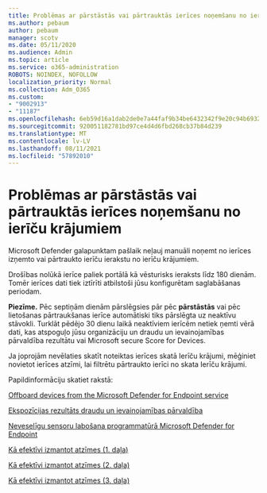 ```yaml
---
title: Problēmas ar pārstāstās vai pārtrauktās ierīces noņemšanu no ierīču krājumiem
ms.author: pebaum
author: pebaum
manager: scotv
ms.date: 05/11/2020
ms.audience: Admin
ms.topic: article
ms.service: o365-administration
ROBOTS: NOINDEX, NOFOLLOW
localization_priority: Normal
ms.collection: Adm_O365
ms.custom:
- "9002913"
- "11187"
ms.openlocfilehash: 6eb59d16a1dab2de0e7a44faf9b34be6432342f9e20c94b6932e69e937751add
ms.sourcegitcommit: 920051182781bd97ce4d4d6fbd268cb37b84d239
ms.translationtype: MT
ms.contentlocale: lv-LV
ms.lasthandoff: 08/11/2021
ms.locfileid: "57892010"
---
```

# <a name="issues-with-removing-an-offboarded-or-decommissioned-device-from-the-device-inventory"></a>Problēmas ar pārstāstās vai pārtrauktās ierīces noņemšanu no ierīču krājumiem

Microsoft Defender galapunktam pašlaik neļauj manuāli noņemt no ierīces izņemto vai pārtraukto ierīču ierakstu no ierīču krājumiem.

Drošības nolūkā ierīce paliek portālā kā vēsturisks ieraksts līdz 180 dienām. Tomēr ierīces dati tiek iztīrīti atbilstoši jūsu konfigurētam saglabāšanas periodam.

**Piezīme.** Pēc septiņām dienām pārslēgsies pār pēc **pārstāstās** vai pēc lietošanas pārtraukšanas ierīce automātiski tiks pārslēgta uz neaktīvu stāvokli. Turklāt pēdējo 30 dienu laikā neaktīviem ierīcēm netiek ņemti vērā dati, kas atspoguļo jūsu organizāciju un draudu un ievainojamības pārvaldība rezultātu vai Microsoft secure Score for Devices.
 
Ja joprojām nevēlaties skatīt noteiktas ierīces skatā Ierīču krājumi, mēģiniet novietot ierīces atzīmi, lai filtrētu pārtraukto ierīci no skata Ierīču krājumi.

Papildinformāciju skatiet rakstā:

[Offboard devices from the Microsoft Defender for Endpoint service](https://docs.microsoft.com/microsoft-365/security/defender-endpoint/offboard-machines.md)

[Ekspozīcijas rezultāts draudu un ievainojamības pārvaldība](https://docs.microsoft.com/microsoft-365/security/defender-endpoint/tvm-exposure-score.md)

[Neveselīgu sensoru labošana programmatūrā Microsoft Defender for Endpoint](https://docs.microsoft.com/microsoft-365/security/defender-endpoint/fix-unhealthy-sensors#inactive-devices.md)

[Kā efektīvi izmantot atzīmes (1. daļa)](https://techcommunity.microsoft.com/t5/microsoft-defender-for-endpoint/how-to-use-tagging-effectively-part-1/ba-p/1964058)

[Kā efektīvi izmantot atzīmes (2. daļa)](https://techcommunity.microsoft.com/t5/microsoft-defender-for-endpoint/how-to-use-tagging-effectively-part-2/ba-p/1962008)

[Kā efektīvi izmantot atzīmes (3. daļa)](https://techcommunity.microsoft.com/t5/microsoft-defender-for-endpoint/how-to-use-tagging-effectively-part-3/ba-p/1964073)




